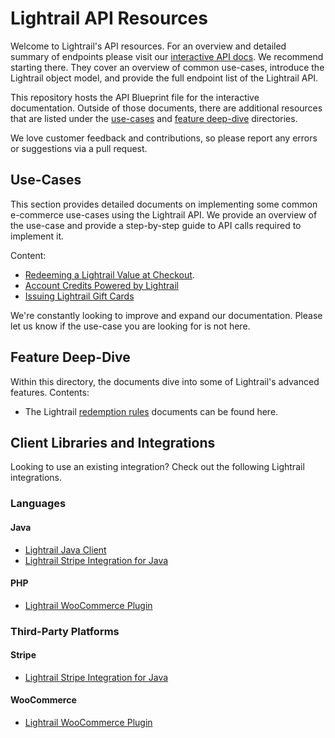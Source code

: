 # Lightrail API Resources

Welcome to Lightrail's API resources. For an overview and detailed summary of endpoints please visit our [interactive API docs](https://www.lightrail.com/docs). We recommend starting there.
They cover an overview of common use-cases, introduce the Lightrail object model, and provide the full endpoint list of the Lightrail API.
  
This repository hosts the API Blueprint file for the interactive documentation. Outside of those documents, there are additional resources that are listed under the [use-cases](/use-cases/readme.md) and [feature deep-dive](/feature-deep-dive/readme.md) directories.
  
We love customer feedback and contributions, so please report any errors or suggestions via a pull request.

## Use-Cases
This section provides detailed documents on implementing some common e-commerce use-cases using the Lightrail API. We provide an overview of the use-case and provide a step-by-step guide to API calls required to implement it. 

Content:

- [Redeeming a Lightrail Value at Checkout](use-cases/giftcode-checkout.md).
- [Account Credits Powered by Lightrail](use-cases/account-credits.md)
- [Issuing Lightrail Gift Cards](use-cases/gift-card.md)

We're constantly looking to improve and expand our documentation. Please let us know if the use-case you are looking for is not here.
    
## Feature Deep-Dive
Within this directory, the documents dive into some of Lightrail's advanced features. Contents: 
- The Lightrail [redemption rules](/feature-deep-dive/RedemptionRules.md) documents can be found here. 


## Client Libraries and Integrations
Looking to use an existing integration? Check out the following Lightrail integrations.

### Languages

#### Java

- [Lightrail Java Client](https://github.com/Giftbit/lightrail-client-java)
- [Lightrail Stripe Integration for Java](https://github.com/Giftbit/lightrail-stripe-java)

#### PHP

- [Lightrail WooCommerce Plugin](https://wordpress.org/plugins/lightrail-for-woocommerce/)

### Third-Party Platforms

#### Stripe

- [Lightrail Stripe Integration for Java](https://github.com/Giftbit/lightrail-stripe-java)

#### WooCommerce

- [Lightrail WooCommerce Plugin](https://wordpress.org/plugins/lightrail-for-woocommerce/)

